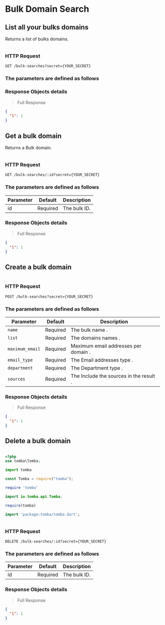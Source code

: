 # Bulk Domain Search

## List all your bulks domains

Returns a list of bulks domains.

```shell

```

### HTTP Request

`GET /bulk-searches?secret={YOUR_SECRET}`

### The parameters are defined as follows

### Response Objects details

> Full Response

```json
{
  "1": 1
}
```

## Get a bulk domain

Returns a Bulk domain.

```shell

```

### HTTP Request

`GET /bulk-searches/:id?secret={YOUR_SECRET}`

### The parameters are defined as follows

| Parameter | Default  | Description  |
| --------- | -------- | ------------ |
| id        | Required | The bulk ID. |

### Response Objects details

> Full Response

```json
{
  "1": 1
}
```

## Create a bulk domain

```shell

```

### HTTP Request

`POST /bulk-searches?secret={YOUR_SECRET}`

### The parameters are defined as follows

| Parameter       | Default  | Description                               |
| --------------- | -------- | ----------------------------------------- |
| `name`          | Required | The bulk name .                           |
| `list`          | Required | The domains names .                       |
| `maximum_email` | Required | Maximum email addresses per domain .      |
| `email_type`    | Required | The Email addresses type .                |
| `department`    | Required | The Department type .                     |
| `sources`       | Required | The Include the sources in the result   . |

### Response Objects details

> Full Response

```json
{
  "1": 1
}
```


## Delete a bulk domain

```shell

```

```php
<?php
use tomba\Tomba;

```

```python
import tomba

```

```javascript
const Tomba = require("tomba");

```

```ruby
require 'tomba'

```

```java
import io.tomba.api.Tomba;

```


```r
require(tomba)

```



```dart
import 'package:tomba/tomba.dart';

```

```powershell

```

### HTTP Request

`DELETE /bulk-searches/:id?secret={YOUR_SECRET}`

### The parameters are defined as follows

| Parameter | Default  | Description  |
| --------- | -------- | ------------ |
| id        | Required | The bulk ID. |

### Response Objects details

> Full Response

```json
{
  "1": 1
}
```
